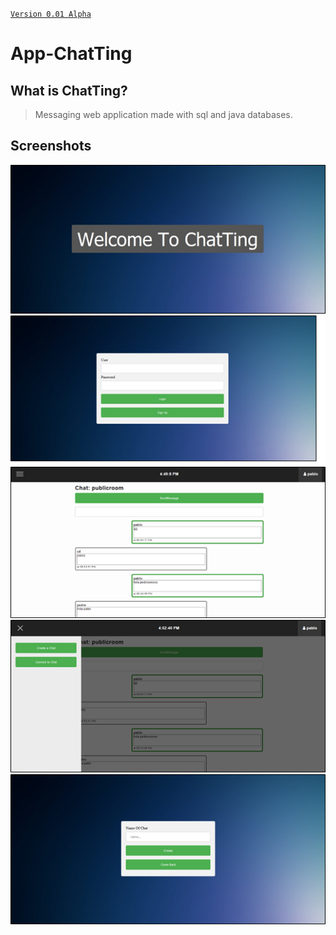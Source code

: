 [`Version 0.01 Alpha`]()
# App-ChatTing

## What is ChatTing?
> Messaging web application made with sql and java databases.

## Screenshots
![](https://github.com/pabllopf/App-ChatTing/blob/master/Wiki/init.png)
![](https://github.com/pabllopf/App-ChatTing/blob/master/Wiki/login.png)
![](https://github.com/pabllopf/App-ChatTing/blob/master/Wiki/chat.png)
![](https://github.com/pabllopf/App-ChatTing/blob/master/Wiki/menu.png)
![](https://github.com/pabllopf/App-ChatTing/blob/master/Wiki/createchat.png)
